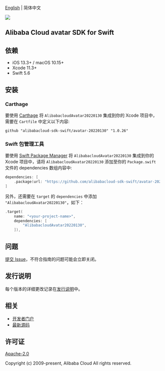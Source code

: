 [English](README.md) | 简体中文

![](https://aliyunsdk-pages.alicdn.com/icons/AlibabaCloud.svg)

## Alibaba Cloud avatar SDK for Swift

## 依赖

- iOS 13.3+ / macOS 10.15+
- Xcode 11.3+
- Swift 5.6

## 安装

### Carthage

要使用 [Carthage](https://github.com/Carthage/Carthage) 将 `AlibabacloudAvatar20220130` 集成到你的 Xcode 项目中，需要在 `Cartfile` 中定义以下内容:

```ogdl
github "alibabacloud-sdk-swift/avatar-20220130" "1.0.26"
```

### Swift 包管理工具

要使用 [Swift Package Manager](https://swift.org/package-manager/) 将 `AlibabacloudAvatar20220130` 集成到你的 Xcode 项目中，请将 `AlibabacloudAvatar20220130` 添加至你的 `Package.swift` 文件的 dependencies 数组内容中:

```swift
dependencies: [
    .package(url: "https://github.com/alibabacloud-sdk-swift/avatar-20220130.git", from: "1.0.26")
]
```

另外，还需要在 `target` 的 `dependencies` 中添加 `"AlibabacloudAvatar20220130"`，如下：

```swift
.target(
    name: "<your-project-name>",
    dependencies: [
        "AlibabacloudAvatar20220130",
    ]),
```

## 问题

[提交 Issue](https://github.com/alibabacloud-sdk-swift/avatar-20220130/issues/new)，不符合指南的问题可能会立即关闭。

## 发行说明

每个版本的详细更改记录在[发行说明](./ChangeLog.txt)中。

## 相关

* [开发者门户](https://next.api.aliyun.com/home)
* [最新源码](https://github.com/alibabacloud-sdk-swift/avatar-20220130)

## 许可证

[Apache-2.0](http://www.apache.org/licenses/LICENSE-2.0)

Copyright (c) 2009-present, Alibaba Cloud All rights reserved.
